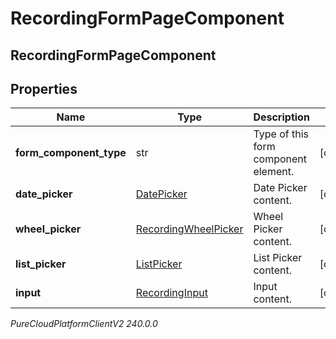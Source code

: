 # RecordingFormPageComponent

## RecordingFormPageComponent

## Properties

|Name | Type | Description | Notes|
|------------ | ------------- | ------------- | -------------|
| **form_component_type** | str | Type of this form component element. | [optional] |
| **date_picker** | [DatePicker](DatePicker) | Date Picker content. | [optional] |
| **wheel_picker** | [RecordingWheelPicker](RecordingWheelPicker) | Wheel Picker content. | [optional] |
| **list_picker** | [ListPicker](ListPicker) | List Picker content. | [optional] |
| **input** | [RecordingInput](RecordingInput) | Input content. | [optional] |



_PureCloudPlatformClientV2 240.0.0_
